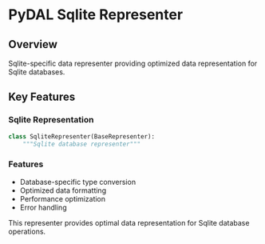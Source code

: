 # PyDAL Sqlite Representer

## Overview
Sqlite-specific data representer providing optimized data representation for Sqlite databases.

## Key Features

### Sqlite Representation
```python
class SqliteRepresenter(BaseRepresenter):
    """Sqlite database representer"""
```

### Features
- Database-specific type conversion
- Optimized data formatting
- Performance optimization
- Error handling

This representer provides optimal data representation for Sqlite database operations.
